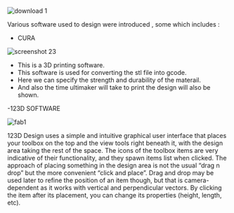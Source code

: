 
![download 1](https://user-images.githubusercontent.com/32714429/31891734-245f2a40-b7bc-11e7-9d6d-714eb19399af.jpg)




Various software used to design were introduced , some which includes : 
- CURA

![screenshot 23](https://user-images.githubusercontent.com/32714429/31790269-c323525a-b4c9-11e7-92e1-0b41ef3ac3fc.png)


- This is a 3D printing software.
- This software is used for converting the stl file into gcode.
- Here we can specify the strength and durability of the materail.
- And also the time ultimaker will take to print the design will also be shown.

-123D SOFTWARE


![fab1](https://user-images.githubusercontent.com/32714429/31790734-56d5ca72-b4cb-11e7-9c82-9da6818c0a87.png)




123D Design uses a simple and intuitive graphical user interface that places your toolbox on the top and the view tools right beneath it, with the design area taking the rest of the space. The icons of the toolbox items are very indicative of their functionality, and they spawn items list when clicked. The approach of placing something in the design area is not the usual “drag n drop” but the more convenient “click and place”. Drag and drop may be used later to refine the position of an item though, but that is camera-dependent as it works with vertical and perpendicular vectors. By clicking the item after its placement, you can change its properties (height, length, etc).
